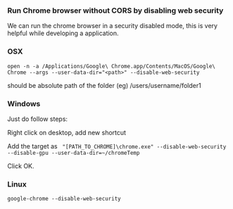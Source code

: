 
### Run Chrome browser without CORS by disabling web security
We can run the chrome browser in a security disabled mode, this is very helpful while developing a application.

### OSX
`open -n -a /Applications/Google\ Chrome.app/Contents/MacOS/Google\ Chrome --args --user-data-dir="<path>" --disable-web-security`

<path> should be absolute path of the folder (eg) /users/username/folder1

### Windows
Just do follow steps:

Right click on desktop, add new shortcut

Add the target as ` "[PATH_TO_CHROME]\chrome.exe" --disable-web-security --disable-gpu --user-data-dir=~/chromeTemp`

Click OK.

### Linux
`google-chrome --disable-web-security`
